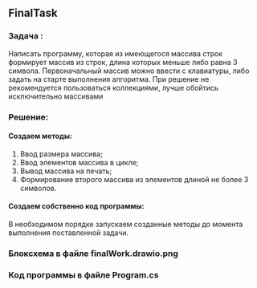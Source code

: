 ## FinalTask
### Задача :
Написать программу, которая из имеющегося массива строк формирует массив из строк, длина которых меньше либо равна 3 символа. Первоначальный массив можно ввести с клавиатуры, либо задать на старте выполнения алгоритма. При решение не рекомендуется пользоваться коллекциями, лучше обойтись исключительно массивами
### Решение:
#### Создаем методы:
1. Ввод размера массива;
2. Ввод элементов массива в цикле;
3. Вывод массива на печать;
4. Формирование второго массива из элементов длиной не более 3 символов.
#### Создаем собственно код программы:
В необходимом порядке запускаем созданные методы до момента выполнения поставленной задачи.
### Блоксхема в файле finalWork.drawio.png
### Код программы в файле  Program.cs